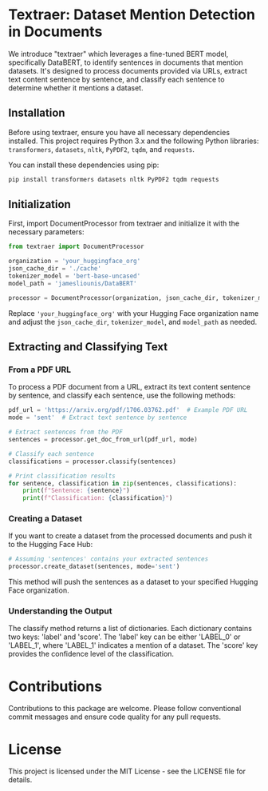 # Textraer: Dataset Mention Detection in Documents

We introduce "textraer" which leverages a fine-tuned BERT model, specifically DataBERT, to identify sentences in documents that mention datasets. It's designed to process documents provided via URLs, extract text content sentence by sentence, and classify each sentence to determine whether it mentions a dataset.

## Installation

Before using textraer, ensure you have all necessary dependencies installed. This project requires Python 3.x and the following Python libraries: `transformers`, `datasets`, `nltk`, `PyPDF2`, `tqdm`, and `requests`.

You can install these dependencies using pip:

```bash
pip install transformers datasets nltk PyPDF2 tqdm requests
```

## Initialization

First, import DocumentProcessor from textraer and initialize it with the necessary parameters:

```python
from textraer import DocumentProcessor

organization = 'your_huggingface_org'
json_cache_dir = './cache'
tokenizer_model = 'bert-base-uncased'
model_path = 'jamesliounis/DataBERT'

processor = DocumentProcessor(organization, json_cache_dir, tokenizer_model, model_path)
```

Replace `'your_huggingface_org'` with your Hugging Face organization name and adjust the `json_cache_dir`, `tokenizer_model`, and `model_path` as needed.

## Extracting and Classifying Text

### From a PDF URL

To process a PDF document from a URL, extract its text content sentence by sentence, and classify each sentence, use the following methods:

```python
pdf_url = 'https://arxiv.org/pdf/1706.03762.pdf'  # Example PDF URL
mode = 'sent'  # Extract text sentence by sentence

# Extract sentences from the PDF
sentences = processor.get_doc_from_url(pdf_url, mode)

# Classify each sentence
classifications = processor.classify(sentences)

# Print classification results
for sentence, classification in zip(sentences, classifications):
    print(f"Sentence: {sentence}")
    print(f"Classification: {classification}")
```

### Creating a Dataset
If you want to create a dataset from the processed documents and push it to the Hugging Face Hub:

```python
# Assuming 'sentences' contains your extracted sentences
processor.create_dataset(sentences, mode='sent')
```

This method will push the sentences as a dataset to your specified Hugging Face organization.

### Understanding the Output

The classify method returns a list of dictionaries. Each dictionary contains two keys: 'label' and 'score'. The 'label' key can be either 'LABEL_0' or 'LABEL_1', where 'LABEL_1' indicates a mention of a dataset. The 'score' key provides the confidence level of the classification.

# Contributions

Contributions to this package are welcome. Please follow conventional commit messages and ensure code quality for any pull requests.

# License

This project is licensed under the MIT License - see the LICENSE file for details.




